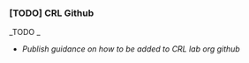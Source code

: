 

### [TODO] CRL Github 

_TODO _



*   _Publish guidance on how to be added to CRL lab org github_

